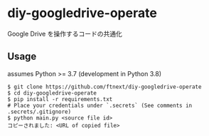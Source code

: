# diy-googledrive-operate
Google Drive を操作するコードの共通化 

## Usage

assumes Python >= 3.7 (development in Python 3.8)

```shell
$ git clone https://github.com/ftnext/diy-googledrive-operate
$ cd diy-googledrive-operate
$ pip install -r requirements.txt
# Place your credentials under `.secrets` (See comments in .secrets/.gitignore)
$ python main.py <source file id>
コピーされました: <URL of copied file>
```
